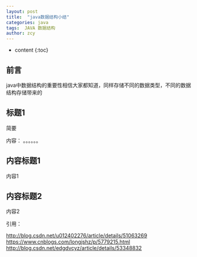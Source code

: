 ```yaml
---
layout: post
title:  "java数据结构小结"
categories: java
tags:  JAVA 数据结构  
author: zcy
---
```


* content
{:toc}


## 前言

java中数据结构的重要性相信大家都知道，同样存储不同的数据类型，不同的数据结构存储带来的

##  标题1


简要

内容：
。。。。。。






## 内容标题1

内容1

## 内容标题2

内容2



引用：

http://blog.csdn.net/u012402276/article/details/51063269
https://www.cnblogs.com/longjshz/p/5779215.html
http://blog.csdn.net/edgdvcyz/article/details/53348832








